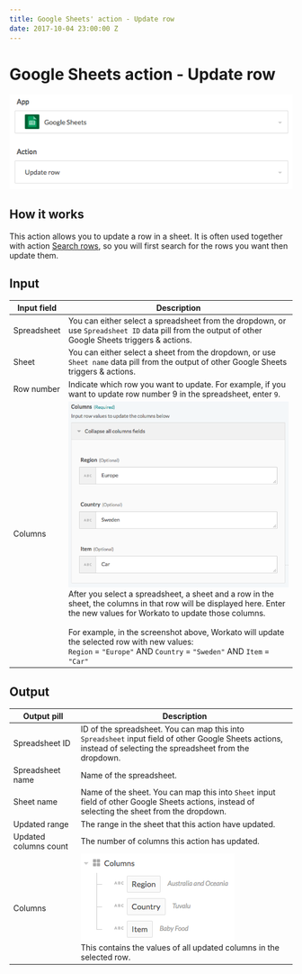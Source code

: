 ```yaml
---
title: Google Sheets' action - Update row
date: 2017-10-04 23:00:00 Z
---
```


# Google Sheets action - Update row
![Action Update row](/assets/images/connectors/google-sheets/action-update-row.png)

## How it works
This action allows you to update a row in a sheet. It is often used together with action [Search rows](https://docs.workato.com/connectors/google-sheets/action-search-rows.html), so you will first search for the rows you want then update them.

## Input
| Input field | Description |
|---|---|
| Spreadsheet | You can either select a spreadsheet from the dropdown, or use `Spreadsheet ID` data pill from the output of other Google Sheets triggers & actions. |
| Sheet | You can either select a sheet from the dropdown, or use `Sheet name` data pill from the output of other Google Sheets triggers & actions. |
| Row number | Indicate which row you want to update. For example, if you want to update row number 9 in the spreadsheet, enter `9`.|
| Columns | ![CSV columns](/assets/images/connectors/google-sheets/update-columns.png)<br>After you select a spreadsheet, a sheet and a row in the sheet, the columns in that row will be displayed here. Enter the new values for Workato to update those columns.<br><br>For example, in the screenshot above, Workato will update the selected row with new values: <br>`Region` = `"Europe"` AND `Country` = `"Sweden"` AND `Item` = `"Car"` |

## Output
| Output pill | Description |
|---|---|
| Spreadsheet ID | ID of the spreadsheet. You can map this into `Spreadsheet` input field of other Google Sheets actions, instead of selecting the spreadsheet from the dropdown. |
| Spreadsheet name | Name of the spreadsheet. |
| Sheet name | Name of the sheet. You can map this into `Sheet` input field of other Google Sheets actions, instead of selecting the sheet from the dropdown. |
| Updated range | The range in the sheet that this action have updated. |
| Updated columns count | The number of columns this action has updated. |
| Columns | ![CSV columns](/assets/images/connectors/google-sheets/output-columns.png)<br>This contains the values of all updated columns in the selected row.|

